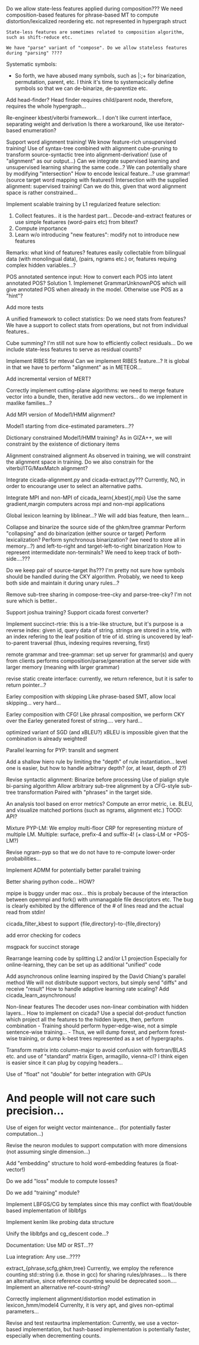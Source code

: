 Do we allow state-less features applied during composition???
	We need composition-based features for phrase-based MT
	to compute distortion/lexicalized reordering etc. not represented in
	hypergraph struct

	State-less features are sometimes related to composition algorithm,
	such as shift-reduce etc.
	
	We have "parse" variant of "compose". Do we allow stateless features during "parsing" ????

Systematic symbols:
  - So forth, we have abused many symbols, such as |:;+ for binarization, permutation, parent, etc.
    I think it's time to systemacically define symbols so that we can de-binarize, de-parentize etc.

Add head-finder?
    Head finder requires child/parent node, therefore, requires the whole hypergraph...

Re-engineer kbest/viterbi framework...
  I don't like current interface, separating weight and derivation
  Is there a workaround, like use iterator-based enumeration?

Support word alignment training!
  We know feature-rich unsupervised training!
  Use of syntax-tree combined with alignment
  cube-pruning to transform source-syntactic tree into alignment-derivation! (use of "alignment" as our output...)
  Can we integrate supervised learning and unsupervised learning sharing the same code...?
      We can potentially share by modifying "intersection"
  How to encode lexical feature...?
    use grammar! (source target word mapping with features!)
  Intersection with the supplied alignment: supervised training!
    Can we do this, given that word alignment space is rather constrained...

Implement scalable training by L1 regularized feature selection:
  1. Collect features.. it is the hardest part...
     Decode-and-extract features
     or use simple featueres (word-pairs etc) from bitext?
  2. Compute importance
  3. Learn w/o introducing "new features": modify not to introduce new features

  Remarks: what kind of features?
     features easily collectable from bilingual data (with monolingual data), (pairs, ngrams etc.)
     or, 
     features requing complex hidden variables...?

POS annotated sentence input:
  How to convert each POS into latent annotated POS?
  Solution 1. Implemenet GrammarUnknownPOS which will give annotated POS when already in the
  model. Otherwise use POS as a "hint"?

Add more tests

A unified framework to collect statistics: Do we need stats from features?
    We have a support to collect stats from operations, but not from individual features..

Cube summing?
     I'm still not sure how to efficiently collect residuals... Do we include state-less features
     to serve as residual counts?
  
Implement RIBES for mteval
   Can we implement RIBES feature...?
   It is global in that we have to perform "alignment" as in METEOR...

Add incremental version of MERT?

Correctly implement cutting-plane algorithms:
   we need to merge feature vector into a bundle, then, iterative add new vectors...
   do we implement in maxlike families...?

Add MPI version of Model1/HMM alignment?

Model1 starting from dice-estimated parameters...??

Dictionary constrained Model1/HMM training?
   As in GIZA++, we will constraint by the existence of dictionary items

Alignment constrained alignment
   As observed in training, we will constraint the alignment space in training.
   Do we also constrain for the viterbi/ITG/MaxMatch alignment?

Integrate cicada-alignment.py and cicada-extract.py???
   Currently, NO, in order to encourange user to select an alternative paths.

Integrate MPI and non-MPI of cicada_learn{,kbest}{,mpi}
   Use the same gradient,margin computers across mpi and non-mpi applications

Global lexicon learning by liblinear...?
   We will add bias feature, then learn...

Collapse and binarize the source side of the ghkm/tree grammar
   Perform "collapsing" and do binarization (either source or target)
   Perform lexicalization?
   Perform synchronous binarization? (we need to store all in memory...?)
     and left-to-right and target-left-to-right binarization
   How to represent intermedidate non-terminals?
     We need to keep track of both-side....???
     
Do we keep pair of source-target lhs???
  I'm pretty not sure how symbols should be handled during the CKY algorithm.
  Probably, we need to keep both side and maintain it during unary rules...?

Remove sub-tree sharing in compose-tree-cky and parse-tree-cky?
  I'm not sure which is better..

Support joshua training?
Support cicada forest converter?

Implement succinct-rtrie:
  this is a trie-like structure, but it's purpose is a reverse index: given id, query data of string.
  strings are stored in a trie, with an index refering to the leaf position of trie of id.
  string is uncovered by leaf-to-parent traversal (thus, indexing requires reversing, first)

remote grammar and tree-grammar:
  set up server for grammar(s) and query from clients
  performs composition/parse/generation at the server side with larger memory (meaning with larger grammar)
  
revise static create interface:
  currently, we return reference, but it is safer to return pointer...?

Earley composition with skipping
   Like phrase-based SMT, allow local skipping... very hard...

Earley composition with CFG!
   Like phrasal composition, we perform CKY over the Earley generated forest of string.... very hard...

optimized variant of SGD (and xBLEU?)
  xBLEU is impossible given that the combination is already weighted!

Parallel learning for PYP:
   translit and segment

Add a shallow hiero rule by limiting the "depth" of rule instantiation...
    level one is easier, but how to handle arbitrary depth? (or, at least, depth of 2?)

Revise syntactic alignment:
  Binarize before processing
  Use of pialign style bi-parsing algorithm
  Allow arbitrary sub-tree alignment by a CFG-style sub-tree transformation
  Paired with "phrases" in the target side.

An analysis tool based on error metrics?
 Compute an error metric, i.e. BLEU, and visualize matched portions (such as ngrams, alignment etc.)
 TOOD: API?

Mixture PYP-LM:
 We employ multi-floor CRP for representing mixture of multiple LM.
 Multiple: surface, prefix-4 and suffix-4! (+ class-LM or +POS-LM?)

Revise ngram-pyp so that we do not have to re-compute lower-order probabilities...

Implement ADMM for potentially better parallel training

Better sharing python code... HOW?

mpipe is buggy under mac osx... this is probaly because of the interaction between
openmpi and fork() with unmanagable file descriptors etc. The bug is clearly exhibited by
the difference of the # of lines read and the actual read from stdin!

cicada_filter_kbest to support {file,directory}-to-{file,directory}

add error checking for codecs

msgpack for succinct storage

Rearrange learning code by splitting L2 and/or L1 projection
  Especially for online-learning, they can be set up as additional "unified" code

Add asynchronous online learning inspired by the David Chiang's parallel method
   We will not distribute support vectors, but simply send "diffs"  and receive "result"
   How to handle adaptive learning rate scaling?
   Add cicada_learn_asynchronous!

Non-linear features
   The decoder uses non-linear combination with hidden layers... How to implement on cicada?
   Use a special dot-product function which project all the features to the hidden layers, then, perform combination
     - Training should perform hyper-edge-wise, not a simple sentence-wise training...
     - Thus, we will dump forest, and perform forest-wise training, or dump k-best trees represented as a set of hypergraphs.

Transform matrix into column-major to avoid confusion with fortran/BLAS etc. and use of "standard" matrix
  Eigen, armagillo, vienna-cl?
  I think eigen is easier since it can plug by copying headers...

Use of "float" not "double" for better integration with GPUs
#  And people will not care such precision...

Use of eigen for weight vector maintenance... (for potentially faster computation...)

Revise the neuron modules to support computation with more dimensions (not assuming single dimension...)

Add "embedding" structure to hold word-embedding features (a float-vector!)

Do we add "loss" module to compute losses?

Do we add "training" module?

Implement LBFGS/CG by templates since this may conflict with float/double based implementation of liblbfgs

Implement kenlm like probing data structure

Unify the liblbfgs and cg_descent code...?

Documentation:
  Use MD or RST...??

Lua integration:
  Any use...????

extract_{phrase,scfg,ghkm,tree}
  Currently, we employ the reference counting std::string (i.e. those
  in gcc) for sharing rules/phrases.... Is there an alternative, since
  reference counting would be deprecated soon.... Implement an
  alternative ref-count-string?

Correctly implement alignment/distortion model estimation in
lexicon_hmm/model4
	Currenlty, it is very apt, and gives non-optimal parameters...


Revise and test restaurtna implementation:
   Currently, we use a vector-based implementation, but
   hash-based implementation is potentially faster, especially
   when decrementing counts.
